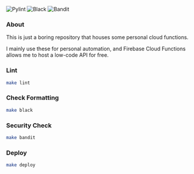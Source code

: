 ![Pylint](https://github.com/jdleo/personal-cloud-functions/actions/workflows/pylint.yml/badge.svg)
![Black](https://github.com/jdleo/personal-cloud-functions/actions/workflows/black.yml/badge.svg)
![Bandit](https://github.com/jdleo/personal-cloud-functions/actions/workflows/bandit.yml/badge.svg)

### About

This is just a boring repository that houses some personal cloud functions.

I mainly use these for personal automation, and Firebase Cloud Functions allows me to host a low-code API for free.

### Lint

```bash
make lint
```

### Check Formatting

```bash
make black
```

### Security Check

```bash
make bandit
```

### Deploy

```bash
make deploy
```
